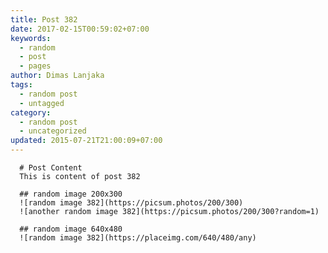 ```yaml
---
title: Post 382
date: 2017-02-15T00:59:02+07:00
keywords:
  - random
  - post
  - pages
author: Dimas Lanjaka
tags:
  - random post
  - untagged
category:
  - random post
  - uncategorized
updated: 2015-07-21T21:00:09+07:00
---
```


      # Post Content
      This is content of post 382

      ## random image 200x300
      ![random image 382](https://picsum.photos/200/300)
      ![another random image 382](https://picsum.photos/200/300?random=1)

      ## random image 640x480
      ![random image 382](https://placeimg.com/640/480/any)
      